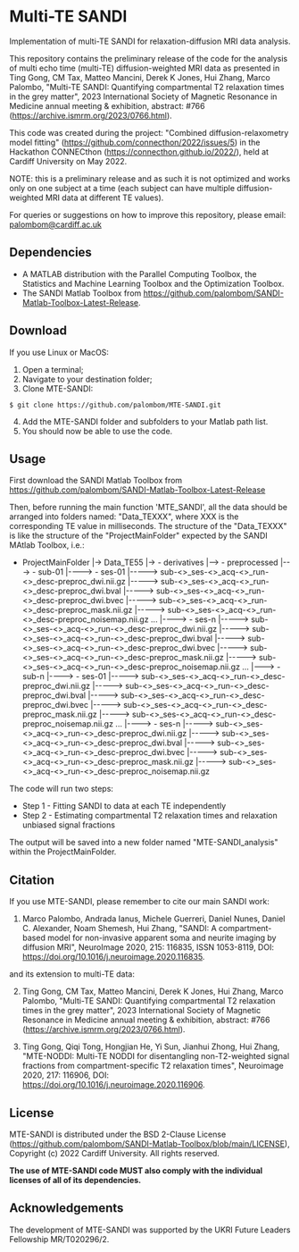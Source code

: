 # Multi-TE SANDI
Implementation of multi-TE SANDI for relaxation-diffusion MRI data analysis.

This repository contains the preliminary release of the code for the analysis of multi echo time (multi-TE) diffusion-weighted MRI data as presented in Ting Gong, CM Tax, Matteo Mancini, Derek K Jones, Hui Zhang, Marco Palombo, "Multi-TE SANDI: Quantifying compartmental T2 relaxation times in the grey matter", 2023 International Society of Magnetic Resonance in Medicine annual meeting & exhibition, abstract: #766 (https://archive.ismrm.org/2023/0766.html).

This code was created during the project: "Combined diffusion-relaxometry model fitting" (https://github.com/connecthon/2022/issues/5) in the Hackathon CONNECthon (https://connecthon.github.io/2022/), held at Cardiff University on May 2022. 

NOTE: this is a preliminary release and as such it is not optimized and works only on one subject at a time (each subject can have multiple diffusion-weighted MRI data at different TE values). 

For queries or suggestions on how to improve this repository, please email: palombom@cardiff.ac.uk 

## Dependencies
- A MATLAB distribution with the Parallel Computing Toolbox, the Statistics and Machine Learning Toolbox and the Optimization Toolbox.
- The SANDI Matlab Toolbox from https://github.com/palombom/SANDI-Matlab-Toolbox-Latest-Release.

## Download 
If you use Linux or MacOS:

1. Open a terminal;
2. Navigate to your destination folder;
3. Clone MTE-SANDI:
```
$ git clone https://github.com/palombom/MTE-SANDI.git
```
4. Add the MTE-SANDI folder and subfolders to your Matlab path list. 
5. You should now be able to use the code. 

## Usage
First download the SANDI Matlab Toolbox from https://github.com/palombom/SANDI-Matlab-Toolbox-Latest-Release

Then, before running the main function 'MTE_SANDI', all the data should be arranged into folders named: "Data_TEXXX", where XXX is the corresponding TE value in milliseconds. The structure of the "Data_TEXXX" is like the structure of the "ProjectMainFolder" expected by the SANDI MAtlab Toolbox, i.e.:

 - ProjectMainFolder
 |-> Data_TE55
   |-> - derivatives
       |--> - preprocessed
            |---> - sub-01
                  |----> - ses-01
                         |-----> sub-<>_ses-<>_acq-<>_run-<>_desc-preproc_dwi.nii.gz
                         |-----> sub-<>_ses-<>_acq-<>_run-<>_desc-preproc_dwi.bval
                         |-----> sub-<>_ses-<>_acq-<>_run-<>_desc-preproc_dwi.bvec
                         |-----> sub-<>_ses-<>_acq-<>_run-<>_desc-preproc_mask.nii.gz
                         |-----> sub-<>_ses-<>_acq-<>_run-<>_desc-preproc_noisemap.nii.gz
                   ...
                  |----> - ses-n
                         |-----> sub-<>_ses-<>_acq-<>_run-<>_desc-preproc_dwi.nii.gz
                         |-----> sub-<>_ses-<>_acq-<>_run-<>_desc-preproc_dwi.bval
                         |-----> sub-<>_ses-<>_acq-<>_run-<>_desc-preproc_dwi.bvec
                         |-----> sub-<>_ses-<>_acq-<>_run-<>_desc-preproc_mask.nii.gz
                         |-----> sub-<>_ses-<>_acq-<>_run-<>_desc-preproc_noisemap.nii.gz
              ...
            |---> - sub-n
                  |----> - ses-01
                         |-----> sub-<>_ses-<>_acq-<>_run-<>_desc-preproc_dwi.nii.gz
                         |-----> sub-<>_ses-<>_acq-<>_run-<>_desc-preproc_dwi.bval
                         |-----> sub-<>_ses-<>_acq-<>_run-<>_desc-preproc_dwi.bvec
                         |-----> sub-<>_ses-<>_acq-<>_run-<>_desc-preproc_mask.nii.gz
                         |-----> sub-<>_ses-<>_acq-<>_run-<>_desc-preproc_noisemap.nii.gz
                     ...
                  |----> - ses-n
                         |-----> sub-<>_ses-<>_acq-<>_run-<>_desc-preproc_dwi.nii.gz
                         |-----> sub-<>_ses-<>_acq-<>_run-<>_desc-preproc_dwi.bval
                         |-----> sub-<>_ses-<>_acq-<>_run-<>_desc-preproc_dwi.bvec
                         |-----> sub-<>_ses-<>_acq-<>_run-<>_desc-preproc_mask.nii.gz
                         |-----> sub-<>_ses-<>_acq-<>_run-<>_desc-preproc_noisemap.nii.gz


The code will run two steps: 
- Step 1 - Fitting SANDI to data at each TE independently
- Step 2 - Estimating compartmental T2 relaxation times and relaxation unbiased signal fractions

The output will be saved into a new folder named "MTE-SANDI_analysis" within the ProjectMainFolder.

## Citation
If you use MTE-SANDI, please remember to cite our main SANDI work:

1. Marco Palombo, Andrada Ianus, Michele Guerreri, Daniel Nunes, Daniel C. Alexander, Noam Shemesh, Hui Zhang, "SANDI: A compartment-based model for non-invasive apparent soma and neurite imaging by diffusion MRI", NeuroImage 2020, 215: 116835, ISSN 1053-8119, DOI: https://doi.org/10.1016/j.neuroimage.2020.116835. 

and its extension to multi-TE data:

2. Ting Gong, CM Tax, Matteo Mancini, Derek K Jones, Hui Zhang, Marco Palombo, "Multi-TE SANDI: Quantifying compartmental T2 relaxation times in the grey matter", 2023 International Society of Magnetic Resonance in Medicine annual meeting & exhibition, abstract: #766 (https://archive.ismrm.org/2023/0766.html).

3. Ting Gong, Qiqi Tong, Hongjian He, Yi Sun, Jianhui Zhong, Hui Zhang, "MTE-NODDI: Multi-TE NODDI for disentangling non-T2-weighted signal fractions from compartment-specific T2 relaxation times", Neuroimage 2020, 217: 116906, DOI: https://doi.org/10.1016/j.neuroimage.2020.116906.

## License
MTE-SANDI is distributed under the BSD 2-Clause License (https://github.com/palombom/SANDI-Matlab-Toolbox/blob/main/LICENSE), Copyright (c) 2022 Cardiff University. All rights reserved.

**The use of MTE-SANDI code MUST also comply with the individual licenses of all of its dependencies.**

## Acknowledgements
The development of MTE-SANDI was supported by the UKRI Future Leaders Fellowship MR/T020296/2.



